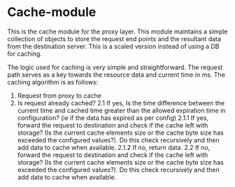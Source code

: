 # Cache-module

This is the cache module for the proxy layer. This module maintains a simple collection of objects to store the request end points and the resultant data from the destination server. This is a scaled version instead of using a DB for caching.

The logic used for caching is very simple and straightforward. The request path serves as a key towards the resource data and current time in ms. The caching algorithm is as follows:

1. Request from proxy to cache
2. Is request already cached? 
    2.1 If yes, Is the time difference between the current time and cached time greater than the allowed expiration time in configuration? (ie if the data has expired as per config)
          2.1.1 If yes, forward the request to destination and check if the cache left with storage? (Is the current cache                     elements size or the cache byte size has exceeded the configured values?). Do this check recursively and then add                data to cache when available.
          2.1.2 If no, return data.
    2.2 If no, forward the request to destination and check if the cache left with storage? (Is the current cache                       elements size or the cache byte size has exceeded the configured values?). Do this check recursively and then add                data to cache when available.
